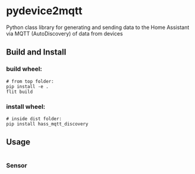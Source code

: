 # pydevice2mqtt

Python class library for generating and sending data to the Home Assistant via
MQTT (AutoDiscovery) of data from devices

## Build and Install
### build wheel: 

    # from top folder: 
    pip install -e .
    flit build

### install wheel:
       
    # inside dist folder:
    pip install hass_mqtt_discovery

## Usage
```Python

```

### Sensor
```Python

```


